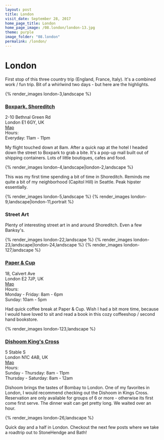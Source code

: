 ```yaml
---
layout: post
title: London
visit_date: September 28, 2017
home_page_title: London
home_page_image: /08.london/london-13.jpg
theme: purple
image_folder: "08.london"
permalink: /london/
---
```


# London

First stop of this three country trip (England, France, Italy). It's a combined
work / fun trip. Bit of a whirlwind two days - but here are the highlights.


{% render_images london-3,landscape %}


### [Boxpark, Shoreditch](https://www.boxpark.co.uk/)

<div class="post__location__info">
  <div class="post__location__address">
    <div> 2-10 Bethnal Green Rd</div>
    <div>London E1 6GY, UK</div>
    <div><a
    href="https://goo.gl/maps/V9fSmy2nNL22" target="_blank">Map</a></div>
  </div>

  <div class="post__location__hours">
    <div>Hours:</div>
    <div>Everyday: 11am - 11pm</div>
  </div>
</div>

My flight touched down at 8am. After a quick nap at the hotel I headed down the
street to Boxpark to grab a bite. It's a pop-up mall built out of shipping
containers. Lots of little boutiques, cafes and food.

{% render_images london-4,landscape|london-2,landscape %}

This was my first time spending a bit of time in Shoreditch. Reminds me quite a
bit of my neighborhood (Capitol Hill) in Seattle. Peak hipster essentially.

{% render_images london-5,landscape %}
{% render_images london-9,landscape|london-11,portrait %}

### Street Art

Plenty of interesting street art in and around Shoreditch. Even a few Banksy's.

{% render_images london-22,landscape %}
{% render_images london-23,landscape|london-24,landscape %}
{% render_images london-127,landscape %}


### [Paper & Cup](http://www.paperandcup.co.uk/)

<div class="post__location__info">
  <div class="post__location__address">
    <div>18, Calvert Ave</div>
    <div>London E2 7JP, UK</div>
    <div><a
    href="https://goo.gl/maps/KgDHL1uPWsG2" target="_blank">Map</a></div>
  </div>

  <div class="post__location__hours">
    <div>Hours:</div>
    <div>Monday - Friday: 8am - 6pm</div>
    <div>Sunday: 10am - 5pm</div>
  </div>
</div>

Had quick coffee break at Paper & Cup. Wish I had a bit more time, because I
would have loved to sit and read a book in this cozy coffeeshop / second hand
bookstore.


{% render_images london-123,landscape %}

### [Dishoom King's Cross](http://www.dishoom.com/)

<div class="post__location__info">
  <div class="post__location__address">
    <div>5 Stable S</div>
    <div>London N1C 4AB, UK</div>
    <div><a
    href="https://goo.gl/maps/TCTahrg8CPo" target="_blank">Map</a></div>
  </div>

  <div class="post__location__hours">
    <div>Hours:</div>
    <div>Sunday - Thursday: 8am - 11pm</div>
    <div>Thursday - Saturday: 8am - 12am</div>
  </div>
</div>

Dishoom brings the tastes of Bombay to London. One of my favorites in London, I
would recommend checking out the Dishoom in Kings Cross. Reservation are only
available for groups of 6 or more - otherwise its first come first serve. The
dinner wait can get pretty long. We waited over an hour.

{% render_images london-26,landscape %}


Quick day and a half in London. Checkout the next few posts where we take a
roadtrip out to StoneHendge and Bath!
